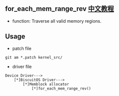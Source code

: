 for_each_mem_range_rev [中文教程](https://biscuitos.github.io/blog/MMU-ARM32-MEMBLOCK-for_each_mem_range_rev/)
--------------------------------------------

* function: Traverse all valid memory regions.


## Usage

* patch file

```
git am *.patch kernel_src/
```

* driver file

```
Device Driver--->
    [*]BiscuitOS Driver--->
        [*]Memblock allocator
            [*]for_each_mem_range_rev()
```
